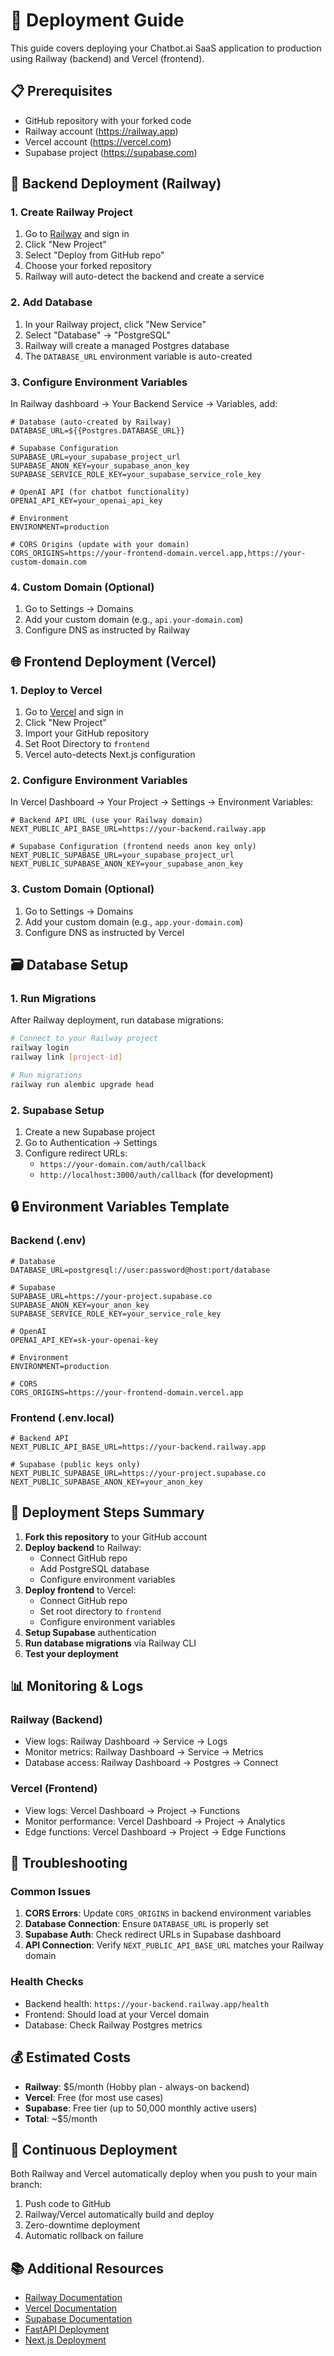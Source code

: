 # 🚀 Deployment Guide

This guide covers deploying your Chatbot.ai SaaS application to production using Railway (backend) and Vercel (frontend).

## 📋 Prerequisites

- GitHub repository with your forked code
- Railway account (https://railway.app)
- Vercel account (https://vercel.com)
- Supabase project (https://supabase.com)

## 🔧 Backend Deployment (Railway)

### 1. Create Railway Project

1. Go to [Railway](https://railway.app) and sign in
2. Click "New Project"
3. Select "Deploy from GitHub repo"
4. Choose your forked repository
5. Railway will auto-detect the backend and create a service

### 2. Add Database

1. In your Railway project, click "New Service"
2. Select "Database" → "PostgreSQL"
3. Railway will create a managed Postgres database
4. The `DATABASE_URL` environment variable is auto-created

### 3. Configure Environment Variables

In Railway dashboard → Your Backend Service → Variables, add:

```env
# Database (auto-created by Railway)
DATABASE_URL=${{Postgres.DATABASE_URL}}

# Supabase Configuration
SUPABASE_URL=your_supabase_project_url
SUPABASE_ANON_KEY=your_supabase_anon_key
SUPABASE_SERVICE_ROLE_KEY=your_supabase_service_role_key

# OpenAI API (for chatbot functionality)
OPENAI_API_KEY=your_openai_api_key

# Environment
ENVIRONMENT=production

# CORS Origins (update with your domain)
CORS_ORIGINS=https://your-frontend-domain.vercel.app,https://your-custom-domain.com
```

### 4. Custom Domain (Optional)

1. Go to Settings → Domains
2. Add your custom domain (e.g., `api.your-domain.com`)
3. Configure DNS as instructed by Railway

## 🌐 Frontend Deployment (Vercel)

### 1. Deploy to Vercel

1. Go to [Vercel](https://vercel.com) and sign in
2. Click "New Project"
3. Import your GitHub repository
4. Set Root Directory to `frontend`
5. Vercel auto-detects Next.js configuration

### 2. Configure Environment Variables

In Vercel Dashboard → Your Project → Settings → Environment Variables:

```env
# Backend API URL (use your Railway domain)
NEXT_PUBLIC_API_BASE_URL=https://your-backend.railway.app

# Supabase Configuration (frontend needs anon key only)
NEXT_PUBLIC_SUPABASE_URL=your_supabase_project_url
NEXT_PUBLIC_SUPABASE_ANON_KEY=your_supabase_anon_key
```

### 3. Custom Domain (Optional)

1. Go to Settings → Domains
2. Add your custom domain (e.g., `app.your-domain.com`)
3. Configure DNS as instructed by Vercel

## 🗃️ Database Setup

### 1. Run Migrations

After Railway deployment, run database migrations:

```bash
# Connect to your Railway project
railway login
railway link [project-id]

# Run migrations
railway run alembic upgrade head
```

### 2. Supabase Setup

1. Create a new Supabase project
2. Go to Authentication → Settings
3. Configure redirect URLs:
   - `https://your-domain.com/auth/callback`
   - `http://localhost:3000/auth/callback` (for development)

## 🔒 Environment Variables Template

### Backend (.env)
```env
# Database
DATABASE_URL=postgresql://user:password@host:port/database

# Supabase
SUPABASE_URL=https://your-project.supabase.co
SUPABASE_ANON_KEY=your_anon_key
SUPABASE_SERVICE_ROLE_KEY=your_service_role_key

# OpenAI
OPENAI_API_KEY=sk-your-openai-key

# Environment
ENVIRONMENT=production

# CORS
CORS_ORIGINS=https://your-frontend-domain.vercel.app
```

### Frontend (.env.local)
```env
# Backend API
NEXT_PUBLIC_API_BASE_URL=https://your-backend.railway.app

# Supabase (public keys only)
NEXT_PUBLIC_SUPABASE_URL=https://your-project.supabase.co
NEXT_PUBLIC_SUPABASE_ANON_KEY=your_anon_key
```

## 🚀 Deployment Steps Summary

1. **Fork this repository** to your GitHub account
2. **Deploy backend** to Railway:
   - Connect GitHub repo
   - Add PostgreSQL database
   - Configure environment variables
3. **Deploy frontend** to Vercel:
   - Connect GitHub repo
   - Set root directory to `frontend`
   - Configure environment variables
4. **Setup Supabase** authentication
5. **Run database migrations** via Railway CLI
6. **Test your deployment**

## 📊 Monitoring & Logs

### Railway (Backend)
- View logs: Railway Dashboard → Service → Logs
- Monitor metrics: Railway Dashboard → Service → Metrics
- Database access: Railway Dashboard → Postgres → Connect

### Vercel (Frontend)
- View logs: Vercel Dashboard → Project → Functions
- Monitor performance: Vercel Dashboard → Project → Analytics
- Edge functions: Vercel Dashboard → Project → Edge Functions

## 🔧 Troubleshooting

### Common Issues

1. **CORS Errors**: Update `CORS_ORIGINS` in backend environment variables
2. **Database Connection**: Ensure `DATABASE_URL` is properly set
3. **Supabase Auth**: Check redirect URLs in Supabase dashboard
4. **API Connection**: Verify `NEXT_PUBLIC_API_BASE_URL` matches your Railway domain

### Health Checks

- Backend health: `https://your-backend.railway.app/health`
- Frontend: Should load at your Vercel domain
- Database: Check Railway Postgres metrics

## 💰 Estimated Costs

- **Railway**: $5/month (Hobby plan - always-on backend)
- **Vercel**: Free (for most use cases)
- **Supabase**: Free tier (up to 50,000 monthly active users)
- **Total**: ~$5/month

## 🔄 Continuous Deployment

Both Railway and Vercel automatically deploy when you push to your main branch:

1. Push code to GitHub
2. Railway/Vercel automatically build and deploy
3. Zero-downtime deployment
4. Automatic rollback on failure

## 📚 Additional Resources

- [Railway Documentation](https://docs.railway.app)
- [Vercel Documentation](https://vercel.com/docs)
- [Supabase Documentation](https://supabase.com/docs)
- [FastAPI Deployment](https://fastapi.tiangolo.com/deployment/)
- [Next.js Deployment](https://nextjs.org/docs/deployment)